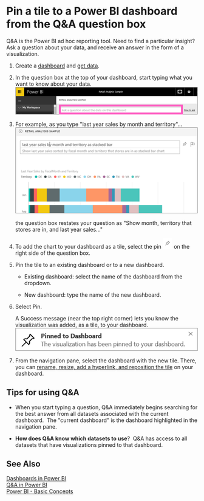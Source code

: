 ﻿<properties
   pageTitle="Pin a tile to a Power BI dashboard from the Q&A question box"
   description="Pin a tile to a Power BI dashboard from the Q&A question box"
   services="powerbi"
   documentationCenter=""
   authors="mihart"
   manager="mblythe"
   editor=""
   tags=""/>

<tags
   ms.service="powerbi"
   ms.devlang="NA"
   ms.topic="article"
   ms.tgt_pltfrm="NA"
   ms.workload="powerbi"
   ms.date="11/24/2015"
   ms.author="mihart"/>

# Pin a tile to a Power BI dashboard from the Q&A question box  

Q&A is the Power BI ad hoc reporting tool. Need to find a particular insight? Ask a question about your data, and receive an answer in the form of a visualization.

1.  Create a [dashboard](powerbi-service-dashboards.md) and [get data](powerbi-service-get-data.md).

2.  In the question box at the top of your dashboard, start typing what you want to know about your data.  
    ![](media/powerbi-service-pin-a-tile-to-a-dashboard-from-the-question-box/PBI_QnAQuestionBoxNew.png)

3.  For example, as you type "last year sales by month and territory"...  
    ![](media/powerbi-service-pin-a-tile-to-a-dashboard-from-the-question-box/PBI_QnARetailSampleNew.png)

    the question box restates your question as "Show month, territory that stores are in, and last year sales..."

4.  To add the chart to your dashboard as a tile, select the pin ![](media/powerbi-service-pin-a-tile-to-a-dashboard-from-the-question-box/PBI_PinTile.png) on the right side of the question box.

5.  Pin the tile to an existing dashboard or to a new dashboard. 

    -   Existing dashboard: select the name of the dashboard from the dropdown.

    -   New dashboard: type the name of the new dashboard.

6.  Select Pin.

    A Success message (near the top right corner) lets you know the visualization was added, as a tile, to your dashboard.  
    ![](media/powerbi-service-pin-a-tile-to-a-dashboard-from-the-question-box/pinSuccess.png)

7.  From the navigation pane, select the dashboard with the new tile. There, you can [rename, resize, add a hyperlink, and reposition the tile](powerbi-service-edit-a-tile-in-a-dashboard.md) on your dashboard. 

## Tips for using Q&A  
-   When you start typing a question, Q&A immediately begins searching for the best answer from all datasets associated with the current dashboard.  The "current dashboard" is the dashboard highlighted in the navigation pane.

-   **How does Q&A know which datasets to use**?  Q&A has access to all datasets that have visualizations pinned to that dashboard.

## See Also  
[Dashboards in Power BI](powerbi-service-dashboards.md)  
[Q&A in Power BI](powerbi-service-q-and-a.md)  
[Power BI - Basic Concepts](powerbi-service-basic-concepts.md)  
